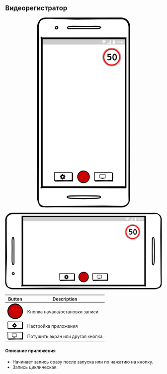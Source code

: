 ## Видеорегистратор

<p align="center">
  <img src="/images/mockups/phone1.png" width="300"/>
</p>

<p align="center">
  <img src="/images/mockups/phone2.png" width="800"/>
</p>

Button | Description
-------|------------
<img src="/images/mockups/rec.png" width="50"> | Кнопка начала/остановки записи
<img src="/images/mockups/settings.png" width="50"> | Настройка приложения
<img src="/images/mockups/screen.png" width="50"> | Потушить экран или другая кнопка

#### Описание приложения
- Начинает запись сразу после запуска или по нажатию  на кнопку.
- Запись циклическая.

